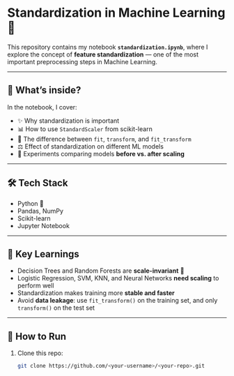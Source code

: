 # Standardization in Machine Learning 🚀

This repository contains my notebook **`standardization.ipynb`**, where I explore the concept of **feature standardization** — one of the most important preprocessing steps in Machine Learning.

---

## 📌 What’s inside?
In the notebook, I cover:
- ✨ Why standardization is important  
- 📊 How to use `StandardScaler` from scikit-learn  
- 🔎 The difference between `fit`, `transform`, and `fit_transform`  
- ⚖️ Effect of standardization on different ML models  
- 🧪 Experiments comparing models **before vs. after scaling**

---

## 🛠️ Tech Stack
- Python 🐍  
- Pandas, NumPy  
- Scikit-learn  
- Jupyter Notebook  

---

## 🔬 Key Learnings
- Decision Trees and Random Forests are **scale-invariant** 🌳  
- Logistic Regression, SVM, KNN, and Neural Networks **need scaling** to perform well  
- Standardization makes training more **stable and faster**  
- Avoid **data leakage**: use `fit_transform()` on the training set, and only `transform()` on the test set  

---

## 📂 How to Run
1. Clone this repo:
   ```bash
   git clone https://github.com/<your-username>/<your-repo>.git

